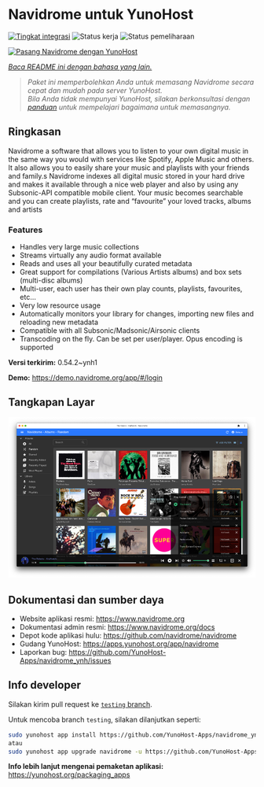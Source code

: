 <!--
N.B.: README ini dibuat secara otomatis oleh <https://github.com/YunoHost/apps/tree/master/tools/readme_generator>
Ini TIDAK boleh diedit dengan tangan.
-->

# Navidrome untuk YunoHost

[![Tingkat integrasi](https://apps.yunohost.org/badge/integration/navidrome)](https://ci-apps.yunohost.org/ci/apps/navidrome/)
![Status kerja](https://apps.yunohost.org/badge/state/navidrome)
![Status pemeliharaan](https://apps.yunohost.org/badge/maintained/navidrome)

[![Pasang Navidrome dengan YunoHost](https://install-app.yunohost.org/install-with-yunohost.svg)](https://install-app.yunohost.org/?app=navidrome)

*[Baca README ini dengan bahasa yang lain.](./ALL_README.md)*

> *Paket ini memperbolehkan Anda untuk memasang Navidrome secara cepat dan mudah pada server YunoHost.*  
> *Bila Anda tidak mempunyai YunoHost, silakan berkonsultasi dengan [panduan](https://yunohost.org/install) untuk mempelajari bagaimana untuk memasangnya.*

## Ringkasan

Navidrome a software that allows you to listen to your own digital music in the same way you would with services like Spotify, Apple Music and others. It also allows you to easily share your music and playlists with your friends and family.s
Navidrome indexes all digital music stored in your hard drive and makes it available through a nice web player and also by using any Subsonic-API compatible mobile client. Your music becomes searchable and you can create playlists, rate and “favourite” your loved tracks, albums and artists

### Features

- Handles very large music collections
- Streams virtually any audio format available
- Reads and uses all your beautifully curated metadata
- Great support for compilations (Various Artists albums) and box sets (multi-disc albums)
- Multi-user, each user has their own play counts, playlists, favourites, etc...
- Very low resource usage
- Automatically monitors your library for changes, importing new files and reloading new metadata
- Compatible with all Subsonic/Madsonic/Airsonic clients
- Transcoding on the fly. Can be set per user/player. Opus encoding is supported


**Versi terkirim:** 0.54.2~ynh1

**Demo:** <https://demo.navidrome.org/app/#/login>

## Tangkapan Layar

![Tangkapan Layar pada Navidrome](./doc/screenshots/ss-desktop-player.png)

## Dokumentasi dan sumber daya

- Website aplikasi resmi: <https://www.navidrome.org>
- Dokumentasi admin resmi: <https://www.navidrome.org/docs>
- Depot kode aplikasi hulu: <https://github.com/navidrome/navidrome>
- Gudang YunoHost: <https://apps.yunohost.org/app/navidrome>
- Laporkan bug: <https://github.com/YunoHost-Apps/navidrome_ynh/issues>

## Info developer

Silakan kirim pull request ke [`testing` branch](https://github.com/YunoHost-Apps/navidrome_ynh/tree/testing).

Untuk mencoba branch `testing`, silakan dilanjutkan seperti:

```bash
sudo yunohost app install https://github.com/YunoHost-Apps/navidrome_ynh/tree/testing --debug
atau
sudo yunohost app upgrade navidrome -u https://github.com/YunoHost-Apps/navidrome_ynh/tree/testing --debug
```

**Info lebih lanjut mengenai pemaketan aplikasi:** <https://yunohost.org/packaging_apps>
